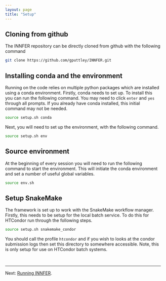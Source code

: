 ```yaml
---
layout: page
title: "Setup"
---
```


## Cloning from github

The INNFER repository can be directly cloned from github with the following command

```bash
git clone https://github.com/gputtley/INNFER.git
```

## Installing conda and the environment

Running on the code relies on multiple python packages which are installed using a conda environment. Firstly, conda needs to set up. To install this you can run the following command. You may need to click `enter` and `yes` through all prompts. If you already have conda installed, this initial command may not be needed. 
```bash
source setup.sh conda
```

Next, you will need to set up the environment, with the following command.
```bash
source setup.sh env
```

## Source environment

At the beginning of every session you will need to run the following command to start the environment. This will initiate the conda environment and set a number of useful global variables.
```bash
source env.sh
```

## Setup SnakeMake

The framework is set up to work with the SnakeMake workflow manager. Firstly, this needs to be setup for the local batch service. To do this for HTCondor run through the following steps.
```bash
source setup.sh snakemake_condor
```
You should call the profile `htcondor` and if you wish to looks at the condor submission logs then set this directory to somewhere accessible. Note, this is only setup for use on HTCondor batch systems.

<br>

---

Next: [Running INNFER](running.md).